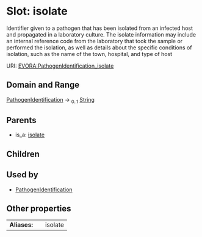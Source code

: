 
# Slot: isolate

Identifier given to a pathogen that has been isolated from an infected host and propagated in a laboratory culture. The isolate information may include an internal reference code from the laboratory that took the sample or performed the isolation, as well as details about the specific conditions of isolation, such as the name of the town, hospital, and type of host

URI: [EVORA:PathogenIdentification_isolate](https://evora-project.eu/PathogenIdentification_isolate)


## Domain and Range

[PathogenIdentification](PathogenIdentification.md) &#8594;  <sub>0..1</sub> [String](types/String.md)

## Parents

 *  is_a: [isolate](isolate.md)

## Children


## Used by

 * [PathogenIdentification](PathogenIdentification.md)

## Other properties

|  |  |  |
| --- | --- | --- |
| **Aliases:** | | isolate |